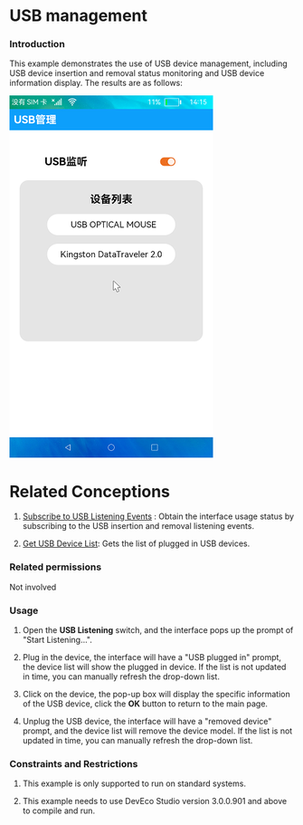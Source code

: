 # USB management

### Introduction

This example demonstrates the use of USB device management, including USB device insertion and removal status monitoring and USB device information display. The results are as follows:

![](screenshots/device/DeviceList.png)

# Related Conceptions

1. [Subscribe to USB Listening Events](https://gitee.com/openharmony/docs/blob/master/zh-cn/application-dev/reference/apis/js-apis-commonEvent.md#commoneventcreatesubscriber) : Obtain the interface usage status by subscribing to the USB insertion and removal listening events.

2. [Get USB Device List](https://gitee.com/openharmony/docs/blob/master/zh-cn/application-dev/reference/apis/js-apis-usb.md#usbgetdevices): Gets the list of plugged in USB devices.

### Related permissions

Not involved

### Usage

1. Open the **USB Listening** switch, and the interface pops up the prompt of "Start Listening...".

2. Plug in the device, the interface will have a "USB plugged in" prompt, the device list will show the plugged in device. If the list is not updated in time, you can manually refresh the drop-down list.

3. Click on the device, the pop-up box will display the specific information of the USB device, click the **OK** button to return to the main page.

4. Unplug the USB device, the interface will have a "removed device" prompt, and the device list will remove the device model. If the list is not updated in time, you can manually refresh the drop-down list.

### Constraints and Restrictions

1. This example is only supported to run on standard systems.

2. This example needs to use DevEco Studio version 3.0.0.901 and above to compile and run.
